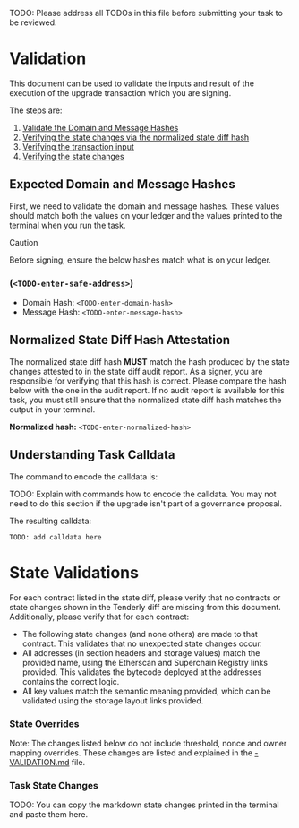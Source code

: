 TODO: Please address all TODOs in this file before submitting your task to be reviewed.

# Validation

This document can be used to validate the inputs and result of the execution of the upgrade transaction which you are
signing.

The steps are:

1. [Validate the Domain and Message Hashes](#expected-domain-and-message-hashes)
2. [Verifying the state changes via the normalized state diff hash](#normalized-state-diff-hash-attestation)
3. [Verifying the transaction input](#understanding-task-calldata)
4. [Verifying the state changes](#task-state-changes)

## Expected Domain and Message Hashes

First, we need to validate the domain and message hashes. These values should match both the values on your ledger and
the values printed to the terminal when you run the task.

> [!CAUTION]
>
> Before signing, ensure the below hashes match what is on your ledger.
>
> ### <TODO-enter-safe-name> (`<TODO-enter-safe-address>`)
>
> - Domain Hash:  `<TODO-enter-domain-hash>`
> - Message Hash: `<TODO-enter-message-hash>`

## Normalized State Diff Hash Attestation

The normalized state diff hash **MUST** match the hash produced by the state changes attested to in the state diff audit report. As a signer, you are responsible for verifying that this hash is correct. Please compare the hash below with the one in the audit report. If no audit report is available for this task, you must still ensure that the normalized state diff hash matches the output in your terminal.

**Normalized hash:** `<TODO-enter-normalized-hash>`

## Understanding Task Calldata

The command to encode the calldata is:

TODO: Explain with commands how to encode the calldata. You may not need to do this section if the upgrade isn't part of a governance proposal.

The resulting calldata:
```
TODO: add calldata here
```

# State Validations

For each contract listed in the state diff, please verify that no contracts or state changes shown in the Tenderly diff are missing from this document. Additionally, please verify that for each contract:

- The following state changes (and none others) are made to that contract. This validates that no unexpected state
  changes occur.
- All addresses (in section headers and storage values) match the provided name, using the Etherscan and Superchain
  Registry links provided. This validates the bytecode deployed at the addresses contains the correct logic.
- All key values match the semantic meaning provided, which can be validated using the storage layout links provided.

### State Overrides

Note: The changes listed below do not include threshold, nonce and owner mapping overrides. These changes are listed and explained in the [<TODO NESTED OR SINGLE>-VALIDATION.md](../../../../../<TODO>) file.

### Task State Changes

TODO: You can copy the markdown state changes printed in the terminal and paste them here.